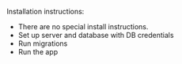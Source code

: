 Installation instructions:
- There are no special install instructions.
- Set up server and database with DB credentials
- Run migrations
- Run the app
